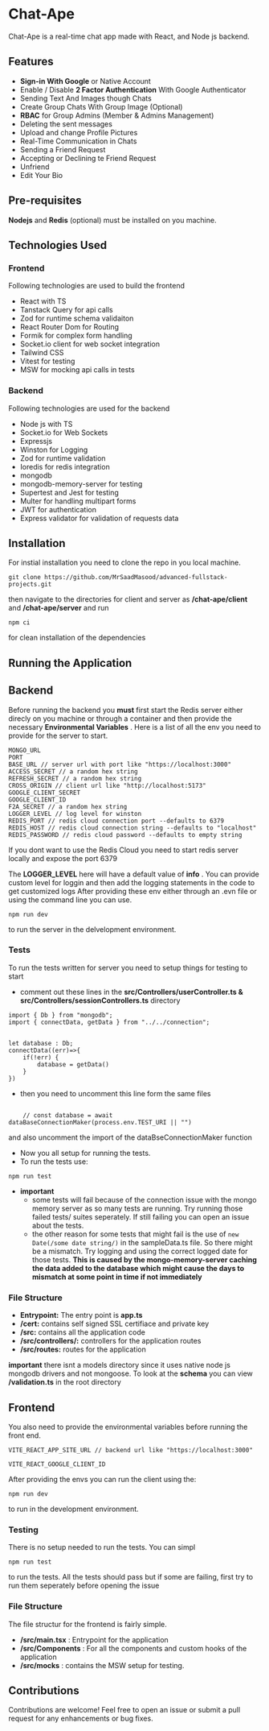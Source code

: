 # Chat-Ape
Chat-Ape is a real-time chat app made with React, and Node js backend.

## Features
- **Sign-in With Google** or Native Account
- Enable / Disable **2 Factor Authentication** With Google Authenticator
- Sending Text And Images though Chats
- Create Group Chats With Group Image (Optional)
- **RBAC** for Group Admins (Member & Admins Management)
- Deleting the sent messages
- Upload and change Profile Pictures
- Real-Time Communication in Chats
- Sending a Friend Request
- Accepting or Declining te Friend Request
- Unfriend
- Edit Your Bio 

## Pre-requisites
**Nodejs** and **Redis** (optional) must be installed on you machine.

## Technologies Used

### Frontend

Following technologies are used to build the frontend
- React with TS
- Tanstack Query for api calls
- Zod for runtime schema validaiton
- React Router Dom for Routing
- Formik for complex form handling
- Socket.io client for web socket integration
- Tailwind CSS
- Vitest for testing
- MSW for mocking api calls in tests

### Backend
Following technologies are used for the backend

- Node js with TS
- Socket.io for Web Sockets
- Expressjs
- Winston for Logging
- Zod for runtime validation
- Ioredis for redis integration
- mongodb 
- mongodb-memory-server for testing
- Supertest and Jest for testing
- Multer for handling multipart forms
- JWT for authentication
- Express validator for validation of requests data

## Installation
For instial installation you need to clone the repo in you local machine.

```
git clone https://github.com/MrSaadMasood/advanced-fullstack-projects.git
```
then navigate to the directories for client and server as **/chat-ape/client** and **/chat-ape/server** and run 
```
npm ci
```
for clean installation of the dependencies

## Running the Application

## Backend
Before running the backend you **must** first start the Redis server either direcly on you machine or through a container and then provide the necessary **Environmental Variables** . Here is a list of all the env you need to provide for the server to start.

```
MONGO_URL
PORT
BASE_URL // server url with port like "https://localhost:3000"
ACCESS_SECRET // a random hex string
REFRESH_SECRET // a random hex string
CROSS_ORIGIN // client url like "http://localhost:5173"
GOOGLE_CLIENT_SECRET
GOOGLE_CLIENT_ID
F2A_SECRET // a random hex string
LOGGER_LEVEL // log level for winston
REDIS_PORT // redis cloud connection port --defaults to 6379
REDIS_HOST // redis cloud connection string --defaults to "localhost" 
REDIS_PASSWORD // redis cloud password --defaults to empty string
```
If you dont want to use the Redis Cloud you need to start redis server locally and expose the port 6379

The **LOGGER_LEVEL** here will have a default value of **info** . You can provide custom level for loggin and then add the logging statements in the code to get customized logs
After providing these env either through an .evn file or using the command line you can use.

```
npm run dev
```

to run the server in the delvelopment environment.


### Tests
To run the tests written for server you need to setup things for testing to start 

- comment out these lines in the **src/Controllers/userController.ts & src/Controllers/sessionControllers.ts** directory 
```
import { Db } from "mongodb";
import { connectData, getData } from "../../connection";


let database : Db;
connectData((err)=>{
    if(!err) {
        database = getData()
    }
})

```
- then you need to uncomment this line form the same files

```

    // const database = await dataBaseConnectionMaker(process.env.TEST_URI || "")    

```
and also uncomment the import of the dataBseConnectionMaker function
- Now you all setup for running the tests.
- To run the tests use:
```
npm run test
```
- **important**
    - some tests will fail because of the connection issue with the mongo memory server as so many tests are running. Try running those failed tests/ suites seperately. If still failing you can open an issue about the tests.
    - the other reason for some tests that might fail is the use of ``` new Date(/some date string/) ``` in the sampleData.ts file. So there might be a mismatch. Try logging and using the correct logged date for those tests. **This is caused by the mongo-memory-server caching the data added to the database which might cause the days to mismatch at some point in time if not immediately**

### File Structure

- **Entrypoint:** The entry point is **app.ts**
- **/cert:** contains self signed SSL certifiace and private key
- **/src:** contains all the application code
- **/src/controllers/:** controllers for the application routes
- **/src/routes:** routes for the application

**important** there isnt a models directory since it uses native node js mongodb drivers and not mongoose. To look at the **schema** you can view **/validation.ts** in the root directory

## Frontend

You also need to provide the environmental variables before running the front end.

```
VITE_REACT_APP_SITE_URL // backend url like "https://localhost:3000"

VITE_REACT_GOOGLE_CLIENT_ID
```
After providing the envs you can run the client using the:

```
npm run dev
```
to run in the development environment.

### Testing
There is no setup needed to run the tests. You can simpl 
```
npm run test
```

to run the tests. All the tests should pass but if some are failing, first try to run them seperately before opening the issue

### File Structure

The file structur for the frontend is fairly simple.

- **/src/main.tsx** : Entrypoint for the application
- **/src/Components** : For all the components and custom hooks of the application
- **/src/mocks** : contains the MSW setup for testing.

## Contributions
Contributions are welcome! Feel free to open an issue or submit a pull request for any enhancements or bug fixes.